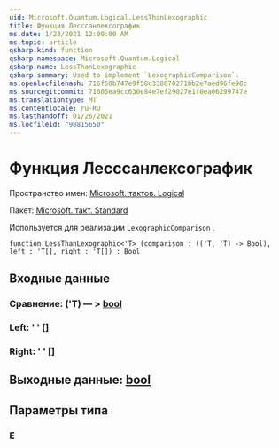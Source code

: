 ```yaml
---
uid: Microsoft.Quantum.Logical.LessThanLexographic
title: Функция Лесссанлексографик
ms.date: 1/23/2021 12:00:00 AM
ms.topic: article
qsharp.kind: function
qsharp.namespace: Microsoft.Quantum.Logical
qsharp.name: LessThanLexographic
qsharp.summary: Used to implement `LexographicComparison`.
ms.openlocfilehash: 716f58b747e9f58c338670271bb2e7aed96fe98c
ms.sourcegitcommit: 71605ea9cc630e84e7ef29027e1f0ea06299747e
ms.translationtype: MT
ms.contentlocale: ru-RU
ms.lasthandoff: 01/26/2021
ms.locfileid: "98815650"
---
```

# <a name="lessthanlexographic-function"></a>Функция Лесссанлексографик

Пространство имен: [Microsoft. тактов. Logical](xref:Microsoft.Quantum.Logical)

Пакет: [Microsoft. такт. Standard](https://nuget.org/packages/Microsoft.Quantum.Standard)


Используется для реализации `LexographicComparison` .

```qsharp
function LessThanLexographic<'T> (comparison : (('T, 'T) -> Bool), left : 'T[], right : 'T[]) : Bool
```


## <a name="input"></a>Входные данные

### <a name="comparison--tt---bool"></a>Сравнение: ('T) — > [bool](xref:microsoft.quantum.lang-ref.bool)




### <a name="left--t"></a>Left: ' ' []




### <a name="right--t"></a>Right: ' ' []





## <a name="output--bool"></a>Выходные данные: [bool](xref:microsoft.quantum.lang-ref.bool)



## <a name="type-parameters"></a>Параметры типа

### <a name="t"></a>Е

